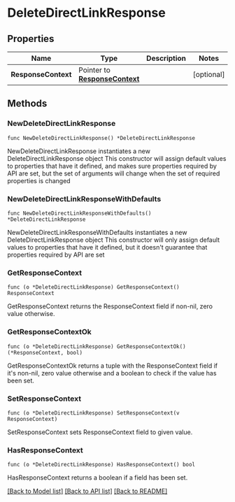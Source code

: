 # DeleteDirectLinkResponse

## Properties

Name | Type | Description | Notes
------------ | ------------- | ------------- | -------------
**ResponseContext** | Pointer to [**ResponseContext**](ResponseContext.md) |  | [optional] 

## Methods

### NewDeleteDirectLinkResponse

`func NewDeleteDirectLinkResponse() *DeleteDirectLinkResponse`

NewDeleteDirectLinkResponse instantiates a new DeleteDirectLinkResponse object
This constructor will assign default values to properties that have it defined,
and makes sure properties required by API are set, but the set of arguments
will change when the set of required properties is changed

### NewDeleteDirectLinkResponseWithDefaults

`func NewDeleteDirectLinkResponseWithDefaults() *DeleteDirectLinkResponse`

NewDeleteDirectLinkResponseWithDefaults instantiates a new DeleteDirectLinkResponse object
This constructor will only assign default values to properties that have it defined,
but it doesn't guarantee that properties required by API are set

### GetResponseContext

`func (o *DeleteDirectLinkResponse) GetResponseContext() ResponseContext`

GetResponseContext returns the ResponseContext field if non-nil, zero value otherwise.

### GetResponseContextOk

`func (o *DeleteDirectLinkResponse) GetResponseContextOk() (*ResponseContext, bool)`

GetResponseContextOk returns a tuple with the ResponseContext field if it's non-nil, zero value otherwise
and a boolean to check if the value has been set.

### SetResponseContext

`func (o *DeleteDirectLinkResponse) SetResponseContext(v ResponseContext)`

SetResponseContext sets ResponseContext field to given value.

### HasResponseContext

`func (o *DeleteDirectLinkResponse) HasResponseContext() bool`

HasResponseContext returns a boolean if a field has been set.


[[Back to Model list]](../README.md#documentation-for-models) [[Back to API list]](../README.md#documentation-for-api-endpoints) [[Back to README]](../README.md)


